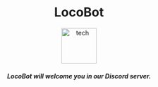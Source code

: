 <div align="center">
  <h1 align="center">LocoBot</h1>
  
  <img height="80" src="https://github.com/pabloluceroschneider/LocoBot/assets/43233080/cf19b7eb-e70e-4d4d-811b-9e3e25ede526" alt="tech" />

  <h5>LocoBot will welcome you in our Discord server.</h5>

</div>


